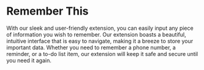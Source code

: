 # Remember This

With our sleek and user-friendly extension, you can easily input any piece of information you wish to remember. Our extension boasts a beautiful, intuitive interface that is easy to navigate, making it a breeze to store your important data. Whether you need to remember a phone number, a reminder, or a to-do list item, our extension will keep it safe and secure until you need it again.
